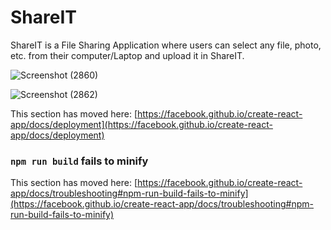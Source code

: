 # ShareIT
ShareIT is a File Sharing Application where users can select any file, photo, etc. from their computer/Laptop and
upload it in ShareIT.

![Screenshot (2860)](https://github.com/Aman2907/FileUploading-Application/assets/74008888/a8581519-bde0-4da0-877b-971df6515075)



![Screenshot (2862)](https://github.com/Aman2907/FileUploading-Application/assets/74008888/60935682-d8f8-4467-bf51-f773d44697a9)






This section has moved here: [https://facebook.github.io/create-react-app/docs/deployment](https://facebook.github.io/create-react-app/docs/deployment)

### `npm run build` fails to minify

This section has moved here: [https://facebook.github.io/create-react-app/docs/troubleshooting#npm-run-build-fails-to-minify](https://facebook.github.io/create-react-app/docs/troubleshooting#npm-run-build-fails-to-minify)

